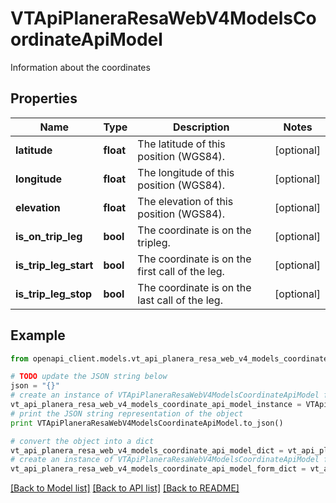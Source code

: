 # VTApiPlaneraResaWebV4ModelsCoordinateApiModel

Information about the coordinates

## Properties
Name | Type | Description | Notes
------------ | ------------- | ------------- | -------------
**latitude** | **float** | The latitude of this position (WGS84). | [optional] 
**longitude** | **float** | The longitude of this position (WGS84). | [optional] 
**elevation** | **float** | The elevation of this position (WGS84). | [optional] 
**is_on_trip_leg** | **bool** | The coordinate is on the tripleg. | [optional] 
**is_trip_leg_start** | **bool** | The coordinate is on the first call of the leg. | [optional] 
**is_trip_leg_stop** | **bool** | The coordinate is on the last call of the leg. | [optional] 

## Example

```python
from openapi_client.models.vt_api_planera_resa_web_v4_models_coordinate_api_model import VTApiPlaneraResaWebV4ModelsCoordinateApiModel

# TODO update the JSON string below
json = "{}"
# create an instance of VTApiPlaneraResaWebV4ModelsCoordinateApiModel from a JSON string
vt_api_planera_resa_web_v4_models_coordinate_api_model_instance = VTApiPlaneraResaWebV4ModelsCoordinateApiModel.from_json(json)
# print the JSON string representation of the object
print VTApiPlaneraResaWebV4ModelsCoordinateApiModel.to_json()

# convert the object into a dict
vt_api_planera_resa_web_v4_models_coordinate_api_model_dict = vt_api_planera_resa_web_v4_models_coordinate_api_model_instance.to_dict()
# create an instance of VTApiPlaneraResaWebV4ModelsCoordinateApiModel from a dict
vt_api_planera_resa_web_v4_models_coordinate_api_model_form_dict = vt_api_planera_resa_web_v4_models_coordinate_api_model.from_dict(vt_api_planera_resa_web_v4_models_coordinate_api_model_dict)
```
[[Back to Model list]](../README.md#documentation-for-models) [[Back to API list]](../README.md#documentation-for-api-endpoints) [[Back to README]](../README.md)


